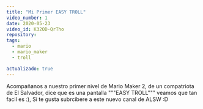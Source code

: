 ```yaml
---
title: "Mi Primer EASY TROLL"
video_number: 1
date: 2020-05-23
video_id: K32OD-QrTho
repository: 
tags:
  - mario
  - mario_maker
  - troll

actualizado: true
---
```


Acompañanos a nuestro primer nivel de Mario Maker 2, de un compatriota de El Salvador, dice que es una pantalla """EASY TROLL""" veamos que tan facil es :), Si te gusta subrcibere a este nuevo canal de ALSW :D
